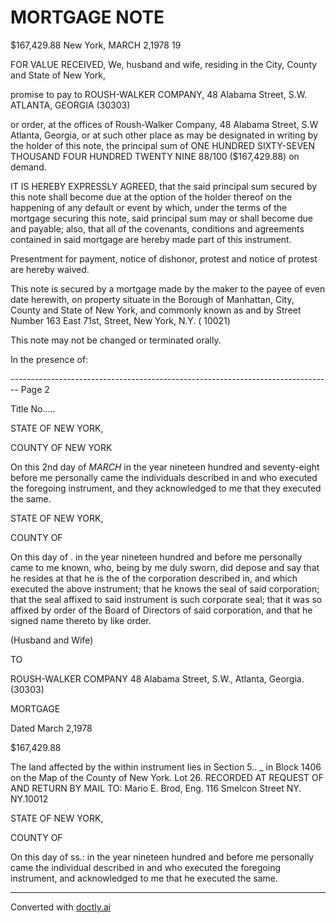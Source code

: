 # MORTGAGE NOTE

$167,429.88 New York, MARCH 2,1978 19

FOR VALUE RECEIVED, We, husband and wife, residing in the City, County and State of New York,

promise to pay to ROUSH-WALKER COMPANY, 48 Alabama Street, S.W. ATLANTA, GEORGIA (30303)

or order, at the offices of Roush-Walker Company, 48 Alabama Street, S.W Atlanta, Georgia,
or at such other place as may be designated in writing by the holder of this note, the principal sum of ONE HUNDRED SIXTY-SEVEN THOUSAND FOUR HUNDRED TWENTY NINE 88/100 ($167,429.88) on demand.

IT IS HEREBY EXPRESSLY AGREED, that the said principal sum secured by this note shall become due at the option of the holder thereof on the happening of any default or event by which, under the terms of the mortgage securing this note, said principal sum may or shall become due and payable; also, that all of the covenants, conditions and agreements contained in said mortgage are hereby made part of this instrument.

Presentment for payment, notice of dishonor, protest and notice of protest are hereby waived.

This note is secured by a mortgage made by the maker to the payee of even date herewith, on property situate in the Borough of Manhattan, City, County and State of New York, and commonly known as and by Street Number 163 East 71st, Street, New York, N.Y. ( 10021)

This note may not be changed or terminated orally.

In the presence of:


-------------------------------------------------------------------------------- Page 2

Title No.....

STATE OF NEW YORK,

COUNTY OF NEW YORK

On this 2nd day of *MARCH* in the year nineteen hundred and seventy-eight before me personally came the individuals described in and who executed the foregoing instrument, and they acknowledged to me that they executed the same.

STATE OF NEW YORK,

COUNTY OF

On this day of . in the year nineteen hundred and before me personally came to me known, who, being by me duly sworn, did depose and say that he resides at that he is the of the corporation described in, and which executed the above instrument; that he knows the seal of said corporation; that the seal affixed to said instrument is such corporate seal; that it was so affixed by order of the Board of Directors of said corporation, and that he signed name thereto by like order.

(Husband and Wife)

TO

ROUSH-WALKER COMPANY
48 Alabama Street, S.W.,
Atlanta, Georgia.
(30303)

MORTGAGE

Dated March 2,1978

$167,429.88

The land affected by the within instrument lies in Section 5.. _ in Block 1406 on the Map of the County of New York.
Lot 26. RECORDED AT REQUEST OF AND RETURN BY MAIL TO:
Mario E. Brod, Eng.
116 Smelcon Street
NY. NY.10012

STATE OF NEW YORK,

COUNTY OF

On this day of ss.: in the year nineteen hundred and before me personally came the individual described in and who executed the foregoing instrument, and acknowledged to me that he executed the same.


---
Converted with [doctly.ai](https://doctly.ai)